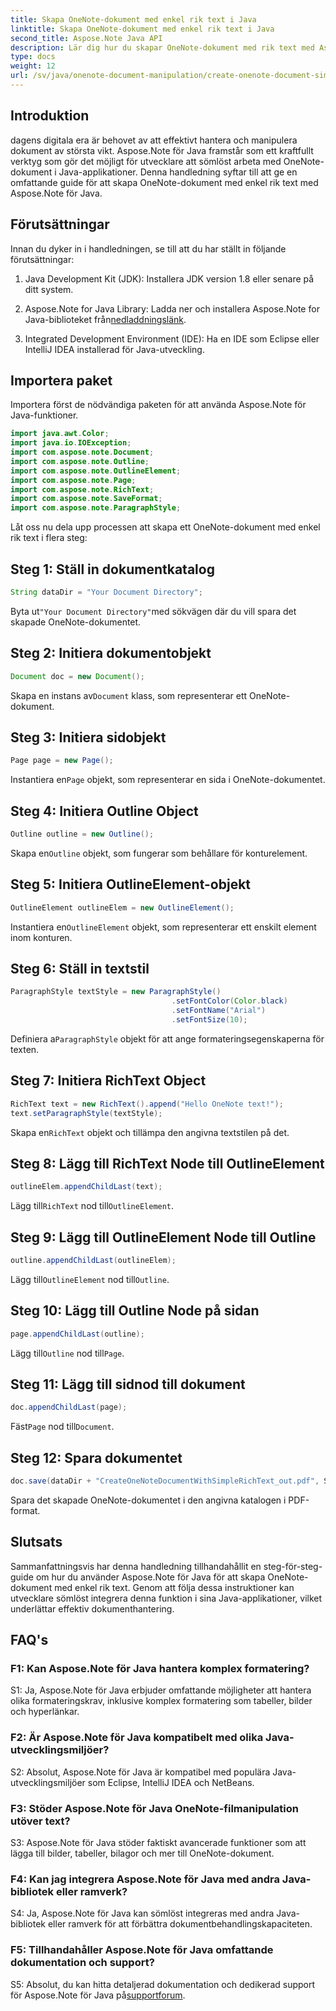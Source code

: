 ```yaml
---
title: Skapa OneNote-dokument med enkel rik text i Java
linktitle: Skapa OneNote-dokument med enkel rik text i Java
second_title: Aspose.Note Java API
description: Lär dig hur du skapar OneNote-dokument med rik text med Aspose.Note Java. Integrera den här funktionen i dina Java-appar för effektiv dokumenthantering.
type: docs
weight: 12
url: /sv/java/onenote-document-manipulation/create-onenote-document-simple-rich-text/
---
```

## Introduktion

dagens digitala era är behovet av att effektivt hantera och manipulera dokument av största vikt. Aspose.Note för Java framstår som ett kraftfullt verktyg som gör det möjligt för utvecklare att sömlöst arbeta med OneNote-dokument i Java-applikationer. Denna handledning syftar till att ge en omfattande guide för att skapa OneNote-dokument med enkel rik text med Aspose.Note för Java.

## Förutsättningar

Innan du dyker in i handledningen, se till att du har ställt in följande förutsättningar:

1. Java Development Kit (JDK): Installera JDK version 1.8 eller senare på ditt system.
   
2.  Aspose.Note for Java Library: Ladda ner och installera Aspose.Note for Java-biblioteket från[nedladdningslänk](https://releases.aspose.com/note/java/).
   
3. Integrated Development Environment (IDE): Ha en IDE som Eclipse eller IntelliJ IDEA installerad för Java-utveckling.

## Importera paket

Importera först de nödvändiga paketen för att använda Aspose.Note för Java-funktioner.

```java
import java.awt.Color;
import java.io.IOException;
import com.aspose.note.Document;
import com.aspose.note.Outline;
import com.aspose.note.OutlineElement;
import com.aspose.note.Page;
import com.aspose.note.RichText;
import com.aspose.note.SaveFormat;
import com.aspose.note.ParagraphStyle;
```

Låt oss nu dela upp processen att skapa ett OneNote-dokument med enkel rik text i flera steg:

## Steg 1: Ställ in dokumentkatalog

```java
String dataDir = "Your Document Directory";
```

 Byta ut`"Your Document Directory"`med sökvägen där du vill spara det skapade OneNote-dokumentet.

## Steg 2: Initiera dokumentobjekt

```java
Document doc = new Document();
```

 Skapa en instans av`Document` klass, som representerar ett OneNote-dokument.

## Steg 3: Initiera sidobjekt

```java
Page page = new Page();
```

 Instantiera en`Page` objekt, som representerar en sida i OneNote-dokumentet.

## Steg 4: Initiera Outline Object

```java
Outline outline = new Outline();
```

 Skapa en`Outline` objekt, som fungerar som behållare för konturelement.

## Steg 5: Initiera OutlineElement-objekt

```java
OutlineElement outlineElem = new OutlineElement();
```

 Instantiera en`OutlineElement` objekt, som representerar ett enskilt element inom konturen.

## Steg 6: Ställ in textstil

```java
ParagraphStyle textStyle = new ParagraphStyle()
                                    .setFontColor(Color.black)
                                    .setFontName("Arial")
                                    .setFontSize(10);
```

 Definiera a`ParagraphStyle` objekt för att ange formateringsegenskaperna för texten.

## Steg 7: Initiera RichText Object

```java
RichText text = new RichText().append("Hello OneNote text!");
text.setParagraphStyle(textStyle);
```

 Skapa en`RichText` objekt och tillämpa den angivna textstilen på det.

## Steg 8: Lägg till RichText Node till OutlineElement

```java
outlineElem.appendChildLast(text);
```

 Lägg till`RichText` nod till`OutlineElement`.

## Steg 9: Lägg till OutlineElement Node till Outline

```java
outline.appendChildLast(outlineElem);
```

 Lägg till`OutlineElement` nod till`Outline`.

## Steg 10: Lägg till Outline Node på sidan

```java
page.appendChildLast(outline);
```

 Lägg till`Outline` nod till`Page`.

## Steg 11: Lägg till sidnod till dokument

```java
doc.appendChildLast(page);
```

 Fäst`Page` nod till`Document`.

## Steg 12: Spara dokumentet

```java
doc.save(dataDir + "CreateOneNoteDocumentWithSimpleRichText_out.pdf", SaveFormat.Pdf);
```

Spara det skapade OneNote-dokumentet i den angivna katalogen i PDF-format.

## Slutsats

Sammanfattningsvis har denna handledning tillhandahållit en steg-för-steg-guide om hur du använder Aspose.Note för Java för att skapa OneNote-dokument med enkel rik text. Genom att följa dessa instruktioner kan utvecklare sömlöst integrera denna funktion i sina Java-applikationer, vilket underlättar effektiv dokumenthantering.

## FAQ's

### F1: Kan Aspose.Note för Java hantera komplex formatering?

S1: Ja, Aspose.Note för Java erbjuder omfattande möjligheter att hantera olika formateringskrav, inklusive komplex formatering som tabeller, bilder och hyperlänkar.

### F2: Är Aspose.Note för Java kompatibelt med olika Java-utvecklingsmiljöer?

S2: Absolut, Aspose.Note för Java är kompatibel med populära Java-utvecklingsmiljöer som Eclipse, IntelliJ IDEA och NetBeans.

### F3: Stöder Aspose.Note för Java OneNote-filmanipulation utöver text?

S3: Aspose.Note för Java stöder faktiskt avancerade funktioner som att lägga till bilder, tabeller, bilagor och mer till OneNote-dokument.

### F4: Kan jag integrera Aspose.Note för Java med andra Java-bibliotek eller ramverk?

S4: Ja, Aspose.Note för Java kan sömlöst integreras med andra Java-bibliotek eller ramverk för att förbättra dokumentbehandlingskapaciteten.

### F5: Tillhandahåller Aspose.Note för Java omfattande dokumentation och support?

 S5: Absolut, du kan hitta detaljerad dokumentation och dedikerad support för Aspose.Note för Java på[supportforum](https://forum.aspose.com/c/note/28).